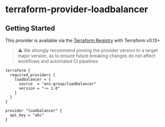 # terraform-provider-loadbalancer

## Getting Started

This provider is available via the [Terraform Registry](https://registry.terraform.io/providers/ans-group/loadbalancer/latest) with Terraform v0.13+

> :warning: We strongly recommend pinning the provider version to a target major version, as to ensure future breaking changes do not affect workflows and automated CI pipelines

```
terraform {
  required_providers {
    loadbalancer = {
      source  = "ans-group/loadbalancer"
      version = "~> 1.0"
    }
  }
}

provider "loadbalancer" {
  api_key = "abc"
}
```
